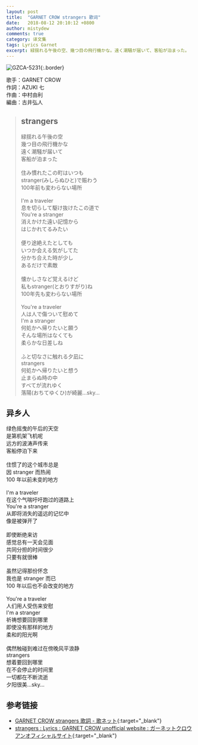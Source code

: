 ```yaml
---
layout: post
title:  "GARNET CROW strangers 歌词"
date:   2018-08-12 20:10:12 +0800
author: mistydew
comments: true
category: 译文集
tags: Lyrics Garnet
excerpt: 緑揺れる午後の空、幾つ目の飛行機かな。遠く潮騒が届いて、客船が泊まった。
---
```

![GZCA-5231](https://ganekuro.github.io/images/discography/album/GZCA-5231.jpg){:.border}

歌手：GARNET CROW<br>
作詞：AZUKI 七<br>
作曲：中村由利<br>
編曲：古井弘人

<blockquote class="original">
  <h2>strangers</h2>
  <p>
    緑揺れる午後の空<br>
    幾つ目の飛行機かな<br>
    遠く潮騒が届いて<br>
    客船が泊まった<br>
    <br>
    住み慣れたこの町はいつも<br>
    stranger(みしらぬひと)で賑わう<br>
    100年前も変わらない場所<br>
    <br>
    I'm a traveler<br>
    息を切らして駆け抜けたこの道で<br>
    You're a stranger<br>
    消えかけた遠い記憶から<br>
    はじかれてるみたい<br>
    <br>
    便り途絶えたとしても<br>
    いつか会える気がしてた<br>
    分かち合えた時が少し<br>
    あるだけで素敵<br>
    <br>
    懐かしさなど覚えるけど<br>
    私もstranger(とおりすがり)ね<br>
    100年先も変わらない場所<br>
    <br>
    You're a traveler<br>
    人は人で傷ついて慰めて<br>
    I'm a stranger<br>
    何処かへ帰りたいと願う<br>
    そんな場所はなくても<br>
    柔らかな日差しね<br>
    <br>
    ふと切なさに触れる夕凪に<br>
    strangers<br>
    何処かへ帰りたいと想う<br>
    止まらぬ時の中<br>
    すべてが流れゆく<br>
    落陽(おちてゆくひ)が綺麗…sky...
  </p>
</blockquote>

<div class="translation">
  <h2>异乡人</h2>
  <p>
    绿色摇曳的午后的天空<br>
    是第机架飞机呢<br>
    远方的波涛声传来<br>
    客船停泊下来<br>
    <br>
    住惯了的这个城市总是<br>
    因 stranger 而热闹<br>
    100 年以前未变的地方<br>
    <br>
    I'm a traveler<br>
    在这个气喘吁吁跑过的道路上<br>
    You're a stranger<br>
    从即将消失的遥远的记忆中<br>
    像是被弹开了<br>
    <br>
    即使断绝来访<br>
    感觉总有一天会见面<br>
    共同分担的时间很少<br>
    只要有就很棒<br>
    <br>
    虽然记得那份怀念<br>
    我也是 stranger 而已<br>
    100 年以后也不会改变的地方<br>
    <br>
    You're a traveler<br>
    人们用人受伤来安慰<br>
    I'm a stranger<br>
    祈祷想要回到哪里<br>
    即使没有那样的地方<br>
    柔和的阳光啊<br>
    <br>
    偶然触碰到难过在傍晚风平浪静<br>
    strangers<br>
    想着要回到哪里<br>
    在不会停止的时间里<br>
    一切都在不断流逝<br>
    夕阳很美…sky...
  </p>
</div>

## 参考链接

* [GARNET CROW strangers 歌詞 - 歌ネット](https://www.uta-net.com/song/105961/){:target="_blank"}
* [strangers : Lyrics : GARNET CROW unofficial website : ガーネットクロウ アンオフィシャルサイト](https://ganekuro.github.io/lyrics/original/strangers.html){:target="_blank"}
